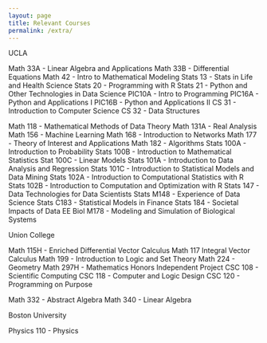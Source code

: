 ```yaml
---
layout: page
title: Relevant Courses
permalink: /extra/
---
```


UCLA

Math 33A - Linear Algebra and Applications
Math 33B - Differential Equations
Math 42 - Intro to Mathematical Modeling
Stats 13 - Stats in Life and Health Science
Stats 20 - Programming with R
Stats 21 - Python and Other Technologies in Data Science
PIC10A - Intro to Programming
PIC16A - Python and Applications I
PIC16B - Python and Applications II
CS 31 - Introduction to Computer Science 
CS 32 - Data Structures

Math 118 - Mathematical Methods of Data Theory
Math 131A - Real Analysis
Math 156 - Machine Learning 
Math 168 - Introduction to Networks
Math 177 - Theory of Interest and Applications
Math 182 - Algorithms
Stats 100A - Introduction to Probability
Stats 100B - Introduction to Mathematical Statistics
Stat 100C - Linear Models
Stats 101A - Introduction to Data Analysis and Regression
Stats 101C - Introduction to Statistical Models and Data Mining
Stats 102A - Introduction to Computational Statistics with R
Stats 102B - Introduction to Computation and Optimization with R
Stats 147 - Data Technologies for Data Scientists
Stats M148 - Experience of Data Science
Stats C183 - Statistical Models in Finance
Stats 184 - Societal Impacts of Data
EE Biol M178 - Modeling and Simulation of Biological Systems

Union College

Math 115H - Enriched Differential Vector Calculus
Math 117 Integral Vector Calculus
Math 199 - Introduction to Logic and Set Theory
Math 224 - Geometry
Math 297H - Mathematics Honors Independent Project
CSC 108 - Scientific Computing
CSC 118 - Computer and Logic Design
CSC 120 - Programming on Purpose

Math 332 - Abstract Algebra
Math 340 - Linear Algebra

Boston University 

Physics 110 - Physics



